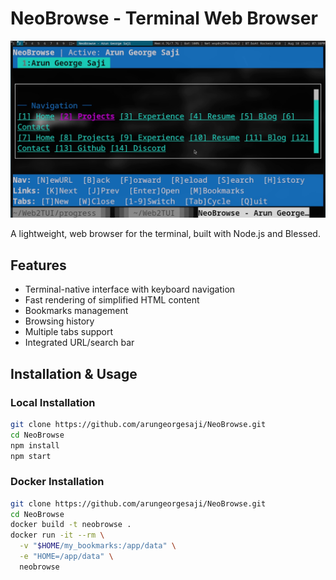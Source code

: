 # NeoBrowse - Terminal Web Browser 
![NeoBrowse Screenshot](screenshot.png) 

A lightweight, web browser for the terminal, built with Node.js and Blessed.

## Features
- Terminal-native interface with keyboard navigation
- Fast rendering of simplified HTML content
- Bookmarks management
- Browsing history
- Multiple tabs support
- Integrated URL/search bar

## Installation & Usage

### Local Installation
```bash
git clone https://github.com/arungeorgesaji/NeoBrowse.git
cd NeoBrowse
npm install
npm start
```

### Docker Installation
```bash
git clone https://github.com/arungeorgesaji/NeoBrowse.git
cd NeoBrowse
docker build -t neobrowse . 
docker run -it --rm \
  -v "$HOME/my_bookmarks:/app/data" \
  -e "HOME=/app/data" \
  neobrowse
```
